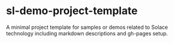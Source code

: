 # sl-demo-project-template
A minimal project template for samples or demos related to Solace technology including markdown descriptions and gh-pages setup.
